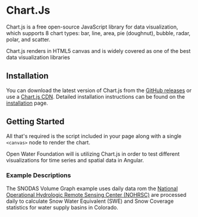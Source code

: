 # Chart.Js

Chart.js is a free open-source JavaScript library for data visualization, which supports 8 chart types: bar, line, area, pie (doughnut), bubble, radar, polar, and scatter.

Chart.js renders in HTML5 canvas and is widely covered as one of the best data visualization libraries

## Installation

You can download the latest version of Chart.js from the [GitHub releases](https://github.com/chartjs/Chart.js/releases/latest) or use a [Chart.js CDN](https://www.jsdelivr.com/package/npm/chart.js). Detailed installation instructions can be found on the [installation](https://www.chartjs.org/docs/latest/getting-started/installation.html) page.

## Getting Started 

All that's required is the script included in your page along with a single `<canvas>` node to render the chart.

Open Water Foundation will is utilizing Chart.js in order to test different visualizations for time series and spatial data in Angular.

### Example Descriptions

The SNODAS Volume Graph example uses daily data rom the [National Operational Hydrologic Remote Sensing Center (NOHRSC)](https://www.nohrsc.noaa.gov/interactive/html/map.html) are processed daily to calculate Snow Water Equivalent (SWE) and Snow Coverage statistics for water supply basins in Colorado.

